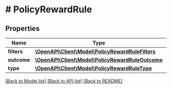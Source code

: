 # # PolicyRewardRule

## Properties

Name | Type | Description | Notes
------------ | ------------- | ------------- | -------------
**filters** | [**\OpenAPI\Client\Model\PolicyRewardRuleFilters**](PolicyRewardRuleFilters.md) |  |
**outcome** | [**\OpenAPI\Client\Model\PolicyRewardRuleOutcome**](PolicyRewardRuleOutcome.md) |  |
**type** | [**\OpenAPI\Client\Model\PolicyRewardRuleType**](PolicyRewardRuleType.md) |  |

[[Back to Model list]](../../README.md#models) [[Back to API list]](../../README.md#endpoints) [[Back to README]](../../README.md)
